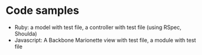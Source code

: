 # Code samples
- Ruby: a model with test file, a controller with test file (using RSpec, Shoulda)
- Javascript: A Backbone Marionette view with test file, a module with test file
